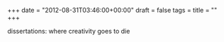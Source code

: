 +++
date = "2012-08-31T03:46:00+00:00"
draft = false
tags = 
title = ""
+++
<p>dissertations: where creativity goes to die</p> 